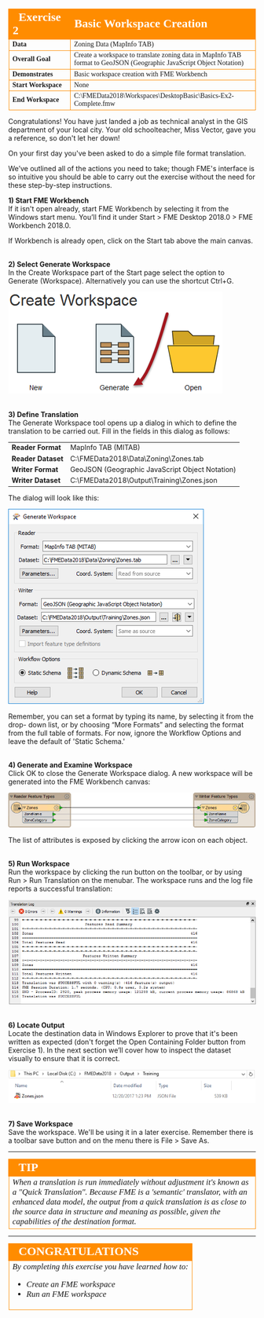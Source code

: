 <!--Exercise Section-->

<table style="border-spacing: 0px;border-collapse: collapse;font-family:serif">
<tr>
<td width=25% style="vertical-align:middle;background-color:darkorange;border: 2px solid darkorange">
<i class="fa fa-cogs fa-lg fa-pull-left fa-fw" style="color:white;padding-right: 12px;vertical-align:text-top"></i>
<span style="color:white;font-size:x-large;font-weight: bold">Exercise 2</span>
</td>
<td style="border: 2px solid darkorange;background-color:darkorange;color:white">
<span style="color:white;font-size:x-large;font-weight: bold">Basic Workspace Creation</span>
</td>
</tr>

<tr>
<td style="border: 1px solid darkorange; font-weight: bold">Data</td>
<td style="border: 1px solid darkorange">Zoning Data (MapInfo TAB)</td>
</tr>

<tr>
<td style="border: 1px solid darkorange; font-weight: bold">Overall Goal</td>
<td style="border: 1px solid darkorange">Create a workspace to translate zoning data in MapInfo TAB format to GeoJSON (Geographic JavaScript Object Notation)</td>
</tr>

<tr>
<td style="border: 1px solid darkorange; font-weight: bold">Demonstrates</td>
<td style="border: 1px solid darkorange">Basic workspace creation with FME Workbench</td>
</tr>

<tr>
<td style="border: 1px solid darkorange; font-weight: bold">Start Workspace</td>
<td style="border: 1px solid darkorange">None</td>
</tr>

<tr>
<td style="border: 1px solid darkorange; font-weight: bold">End Workspace</td>
<td style="border: 1px solid darkorange">C:\FMEData2018\Workspaces\DesktopBasic\Basics-Ex2-Complete.fmw</td>
</tr>

</table>


Congratulations! You have just landed a job as technical analyst in the GIS department of your local city. Your old schoolteacher, Miss Vector, gave you a reference, so don't let her down! 

On your first day you've been asked to do a simple file format translation. 

We’ve outlined all of the actions you need to take; though FME's interface is so intuitive you should be able to carry out the exercise without the need for these step-by-step instructions. 


**1) Start FME Workbench**
<br>If it isn't open already, start FME Workbench by selecting it from the Windows start menu. You’ll find it under Start > FME Desktop 2018.0 > FME Workbench 2018.0.

If Workbench is already open, click on the Start tab above the main canvas.

<br>**2) Select Generate Workspace**
<br>In the Create Workspace part of the Start page select the option to Generate (Workspace). Alternatively you can use the shortcut Ctrl+G. 

<!--Repeat of Image 15--> 
![](./Images/Img1.015.GettingStarted.png)


<br>**3) Define Translation**
<br>The Generate Workspace tool opens up a dialog in which to define the translation to be carried out. Fill in the fields in this dialog as follows:

<table style="border: 0px">

<tr>
<td style="font-weight: bold">Reader Format</td>
<td style="">MapInfo TAB (MITAB)</td>
</tr>

<tr>
<td style="font-weight: bold">Reader Dataset</td>
<td style="">C:\FMEData2018\Data\Zoning\Zones.tab</td>
</tr>

<tr>
<td style="font-weight: bold">Writer Format</td>
<td style="">GeoJSON (Geographic JavaScript Object Notation)</td>
</tr>

<tr>
<td style="font-weight: bold">Writer Dataset</td>
<td style="">C:\FMEData2018\Output\Training\Zones.json</td>
</tr>

</table>

The dialog will look like this:

![](./Images/Img1.208.Ex2.GenerateWorkspaceDialog.png)

Remember, you can set a format by typing its name, by selecting it from the drop- down list, or by choosing “More Formats” and selecting the format from the full table of formats. For now, ignore the Workflow Options and leave the default of 'Static Schema.'


<br>**4) Generate and Examine Workspace**
<br>Click OK to close the Generate Workspace dialog. A new workspace will be generated into the FME Workbench canvas: 

![](./Images/Img1.209.Ex2.NewWorkspace.png)

The list of attributes is exposed by clicking the arrow icon on each object.


<br>**5) Run Workspace**
<br>Run the workspace by clicking the run button on the toolbar, or by using Run > Run Translation on the menubar. The workspace runs and the log file reports a successful translation:

![](./Images/Img1.210.Ex2.LogWindow.png)



<br>**6) Locate Output**
<br>Locate the destination data in Windows Explorer to prove that it's been written as expected (don't forget the Open Containing Folder button from Exercise 1). In the next section we’ll cover how to inspect the dataset visually to ensure that it is correct.

![](./Images/Img1.211.Ex2.JSONInExplorer.png)


<br>**7) Save Workspace**
<br>Save the workspace. We'll be using it in a later exercise. Remember there is a toolbar save button and on the menu there is File &gt; Save As.

---

<!--Tip Section--> 

<table style="border-spacing: 0px">
<tr>
<td style="vertical-align:middle;background-color:darkorange;border: 2px solid darkorange">
<i class="fa fa-info-circle fa-lg fa-pull-left fa-fw" style="color:white;padding-right: 12px;vertical-align:text-top"></i>
<span style="color:white;font-size:x-large;font-weight: bold;font-family:serif">TIP</span>
</td>
</tr>

<tr>
<td style="border: 1px solid darkorange">
<span style="font-family:serif; font-style:italic; font-size:larger">
When a translation is run immediately without adjustment it's known as a "Quick Translation". Because FME is a 'semantic' translator, with an enhanced data model, the output from a quick translation is as close to the source data in structure and meaning as possible, given the capabilities of the destination format.
</span>
</td>
</tr>
</table>

---

<!--Exercise Congratulations Section--> 

<table style="border-spacing: 0px">
<tr>
<td style="vertical-align:middle;background-color:darkorange;border: 2px solid darkorange">
<i class="fa fa-thumbs-o-up fa-lg fa-pull-left fa-fw" style="color:white;padding-right: 12px;vertical-align:text-top"></i>
<span style="color:white;font-size:x-large;font-weight: bold;font-family:serif">CONGRATULATIONS</span>
</td>
</tr>

<tr>
<td style="border: 1px solid darkorange">
<span style="font-family:serif; font-style:italic; font-size:larger">
By completing this exercise you have learned how to:
<br>
<ul><li>Create an FME workspace</li>
<li>Run an FME workspace</li></ul>
</span>
</td>
</tr>
</table>
